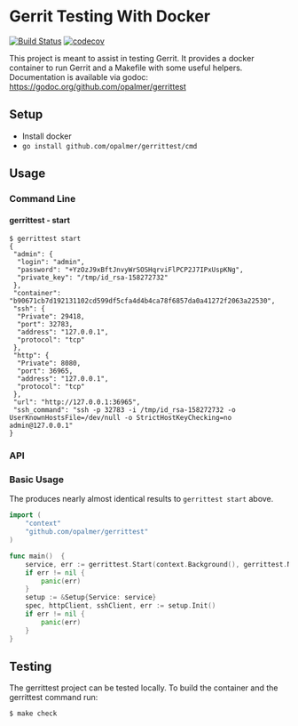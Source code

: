 # Gerrit Testing With Docker

[![Build Status](https://travis-ci.org/opalmer/gerrittest.svg?branch=master)](https://travis-ci.org/opalmer/gerrittest)
[![codecov](https://codecov.io/gh/opalmer/gerrittest/branch/master/graph/badge.svg)](https://codecov.io/gh/opalmer/gerrittest)


This project is meant to assist in testing Gerrit. It provides a docker
container to run Gerrit and a Makefile with some useful helpers. Documentation 
is available via godoc: https://godoc.org/github.com/opalmer/gerrittest

## Setup

* Install docker
* `go install github.com/opalmer/gerrittest/cmd`

## Usage

### Command Line
#### gerrittest - start

```
$ gerrittest start
{
 "admin": {
  "login": "admin",
  "password": "+YzOzJ9xBftJnvyWrSOSHqrviFlPCP2J7IPxUspKNg",
  "private_key": "/tmp/id_rsa-158272732"
 },
 "container": "b90671cb7d192131102cd599df5cfa4d4b4ca78f6857da0a41272f2063a22530",
 "ssh": {
  "Private": 29418,
  "port": 32783,
  "address": "127.0.0.1",
  "protocol": "tcp"
 },
 "http": {
  "Private": 8080,
  "port": 36965,
  "address": "127.0.0.1",
  "protocol": "tcp"
 },
 "url": "http://127.0.0.1:36965",
 "ssh_command": "ssh -p 32783 -i /tmp/id_rsa-158272732 -o UserKnownHostsFile=/dev/null -o StrictHostKeyChecking=no admin@127.0.0.1"
}
```

### API
### Basic Usage

The produces nearly almost identical results to `gerrittest start` above.

```go
import (
	"context"
	"github.com/opalmer/gerrittest"
)

func main()  {
	service, err := gerrittest.Start(context.Background(), gerrittest.NewConfig())
	if err != nil {
		panic(err)
	}
	setup := &Setup{Service: service}
	spec, httpClient, sshClient, err := setup.Init()
	if err != nil {
		panic(err)
	}
}
```


## Testing

The gerrittest project can be tested locally. To build the container and
the gerrittest command run:

```
$ make check
```
